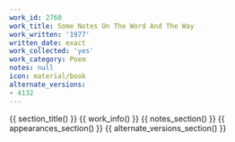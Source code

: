 ```yaml
---
work_id: 2760
work_title: Some Notes On The Word And The Way
work_written: '1977'
written_date: exact
work_collected: 'yes'
work_category: Poem
notes: null
icon: material/book
alternate_versions:
- 4132
---
```


{{ section_title() }}
{{ work_info() }}
{{ notes_section() }}
{{ appearances_section() }}
{{ alternate_versions_section() }}